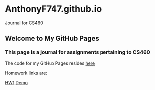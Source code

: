 # AnthonyF747.github.io
Journal for CS460 
## Welcome to My GitHub Pages

### This page is a journal for assignments pertaining to CS460

The code for my GitHub Pages resides [here](https://github.com/AnthonyF747/AnthonyF747.github.io)

Homework links are:


[HW1](https://github.com/AnthonyF747/anthonyfranco.github.io)
[Demo](https://AnthonyF747/anthonyfranco.github.io/index.html)
